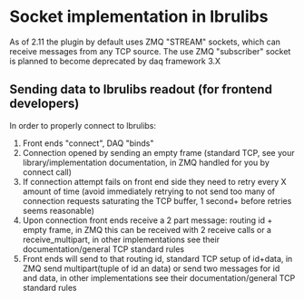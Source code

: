 # Socket implementation in lbrulibs

As of 2.11 the plugin by default uses ZMQ "STREAM" sockets, which can receive messages from any TCP source. The use ZMQ "subscriber" socket is planned to become deprecated by daq framework 3.X

## Sending data to lbrulibs readout (for frontend developers)
In order to properly connect to lbrulibs:
   1. Front ends "connect", DAQ "binds"
   2. Connection opened by sending an empty frame (standard TCP, see your library/implementation documentation, in ZMQ handled for you by connect call)
   3. If connection attempt fails on front end side they need to retry every X amount of time (avoid immediately retrying to not send too many of connection requests saturating the TCP buffer, 1 second+ before retries seems reasonable)
   4. Upon connection front ends receive a 2 part message: routing id + empty frame, in ZMQ this can be received with 2 receive calls or a receive_multipart, in other implementations see their documentation/general TCP standard rules
   5. Front ends will send to that routing id, standard TCP setup of id+data, in ZMQ send multipart(tuple of id an data) or send two messages for id and data, in other implementations see their documentation/general TCP standard rules
